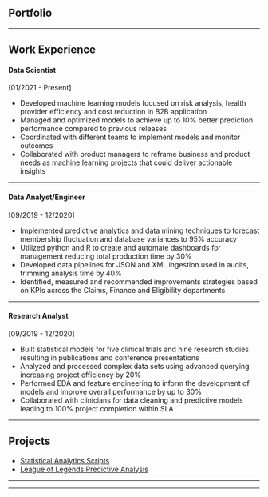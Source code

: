 ## Portfolio

---

## Work Experience 

#### Data Scientist
[01/2021 - Present]
* Developed machine learning models focused on risk analysis, health provider efficiency and cost reduction in B2B application
* Managed and optimized models to achieve up to 10% better prediction performance compared to previous releases
* Coordinated with different teams to implement models and monitor outcomes
* Collaborated with product managers to reframe business and product needs as machine learning projects that could deliver actionable insights

---
#### Data Analyst/Engineer
[09/2019 - 12/2020]
* Implemented predictive analytics and data mining techniques to forecast membership fluctuation and database variances to 95% accuracy
* Utilized python and R to create and automate dashboards for management reducing total production time by 30%
* Developed data pipelines for JSON and XML ingestion used in audits, trimming analysis time by 40%
* Identified, measured and recommended improvements strategies based on KPIs across the Claims, Finance and Eligibility departments

---
#### Research Analyst
[09/2019 - 12/2020]
* Built statistical models for five clinical trials and nine research studies resulting in publications and conference presentations
* Analyzed and processed complex data sets using advanced querying increasing project efficiency by 20%
* Performed EDA and feature engineering to inform the development of models and improve overall performance by up to 30%
* Collaborated with clinicians for data cleaning and predictive models leading to 100% project completion within SLA

---

## Projects

- [Statistical Analytics Scripts](https://github.com/SharnSingh/analytical-scripts)
- [League of Legends Predictive Analysis](https://github.com/SharnSingh/LeagueOfLegends_Diamond_PredictiveAnalysis)

---




---
<!-- Remove above link if you don't want to attibute -->
